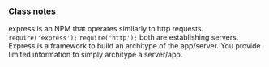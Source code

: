 ### Class notes

express is an NPM that operates similarly to http requests.
`require('express');` `require('http');` both are establishing servers.
Express is a framework to build an architype of the app/server.
You provide limited information to simply architype a server/app. 

